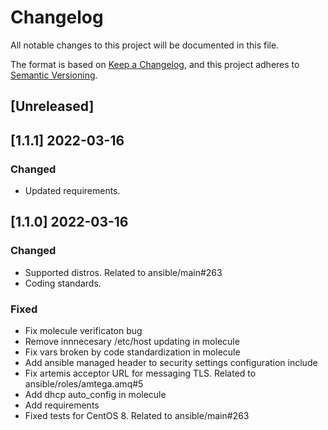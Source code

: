 # Changelog
All notable changes to this project will be documented in this file.

The format is based on [Keep a Changelog](https://keepachangelog.com/en/1.0.0/),
and this project adheres to [Semantic Versioning](https://semver.org/spec/v2.0.0.html).

## [Unreleased]

## [1.1.1] 2022-03-16
### Changed
- Updated requirements.

## [1.1.0] 2022-03-16
### Changed
- Supported distros. Related to ansible/main#263
- Coding standards.

### Fixed
- Fix molecule verificaton bug
- Remove innnecesary /etc/host updating in molecule
- Fix vars broken by code standardization in molecule
- Add ansible managed header to security settings configuration include
- Fix artemis acceptor URL for messaging TLS. Related to ansible/roles/amtega.amq#5
- Add dhcp auto_config in molecule
- Add requirements
- Fixed tests for CentOS 8. Related to ansible/main#263

